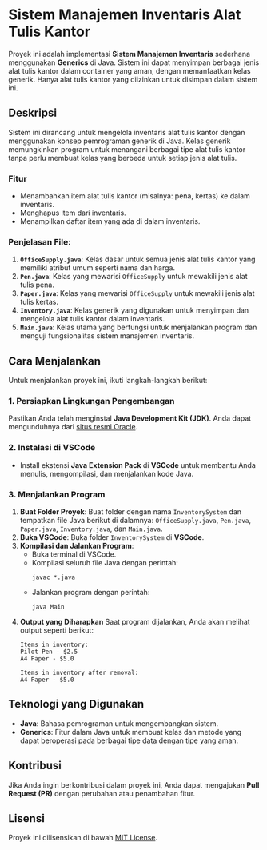 # Sistem Manajemen Inventaris Alat Tulis Kantor

Proyek ini adalah implementasi **Sistem Manajemen Inventaris** sederhana menggunakan **Generics** di Java. Sistem ini dapat menyimpan berbagai jenis alat tulis kantor dalam container yang aman, dengan memanfaatkan kelas generik. Hanya alat tulis kantor yang diizinkan untuk disimpan dalam sistem ini.

## Deskripsi

Sistem ini dirancang untuk mengelola inventaris alat tulis kantor dengan menggunakan konsep pemrograman generik di Java. Kelas generik memungkinkan program untuk menangani berbagai tipe alat tulis kantor tanpa perlu membuat kelas yang berbeda untuk setiap jenis alat tulis.

### Fitur

- Menambahkan item alat tulis kantor (misalnya: pena, kertas) ke dalam inventaris.
- Menghapus item dari inventaris.
- Menampilkan daftar item yang ada di dalam inventaris.

### Penjelasan File:

1. **`OfficeSupply.java`**: Kelas dasar untuk semua jenis alat tulis kantor yang memiliki atribut umum seperti nama dan harga.
2. **`Pen.java`**: Kelas yang mewarisi `OfficeSupply` untuk mewakili jenis alat tulis pena.
3. **`Paper.java`**: Kelas yang mewarisi `OfficeSupply` untuk mewakili jenis alat tulis kertas.
4. **`Inventory.java`**: Kelas generik yang digunakan untuk menyimpan dan mengelola alat tulis kantor dalam inventaris.
5. **`Main.java`**: Kelas utama yang berfungsi untuk menjalankan program dan menguji fungsionalitas sistem manajemen inventaris.

## Cara Menjalankan

Untuk menjalankan proyek ini, ikuti langkah-langkah berikut:

### 1. Persiapkan Lingkungan Pengembangan

Pastikan Anda telah menginstal **Java Development Kit (JDK)**. Anda dapat mengunduhnya dari [situs resmi Oracle](https://www.oracle.com/java/technologies/javase-jdk11-downloads.html).

### 2. Instalasi di VSCode

- Install ekstensi **Java Extension Pack** di **VSCode** untuk membantu Anda menulis, mengompilasi, dan menjalankan kode Java.

### 3. Menjalankan Program

1. **Buat Folder Proyek**: Buat folder dengan nama `InventorySystem` dan tempatkan file Java berikut di dalamnya: `OfficeSupply.java`, `Pen.java`, `Paper.java`, `Inventory.java`, dan `Main.java`.
2. **Buka VSCode**: Buka folder `InventorySystem` di **VSCode**.
3. **Kompilasi dan Jalankan Program**:
   - Buka terminal di VSCode.
   - Kompilasi seluruh file Java dengan perintah:
     ```
     javac *.java
     ```
   - Jalankan program dengan perintah:
     ```
     java Main
     ```
4. **Output yang Diharapkan**
Saat program dijalankan, Anda akan melihat output seperti berikut:
   ```
   Items in inventory:
   Pilot Pen - $2.5
   A4 Paper - $5.0
   
   Items in inventory after removal:
   A4 Paper - $5.0
   ```

## Teknologi yang Digunakan

- **Java**: Bahasa pemrograman untuk mengembangkan sistem.
- **Generics**: Fitur dalam Java untuk membuat kelas dan metode yang dapat beroperasi pada berbagai tipe data dengan tipe yang aman.

## Kontribusi

Jika Anda ingin berkontribusi dalam proyek ini, Anda dapat mengajukan **Pull Request (PR)** dengan perubahan atau penambahan fitur.

## Lisensi

Proyek ini dilisensikan di bawah [MIT License](https://opensource.org/licenses/MIT).

